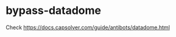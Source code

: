 # bypass-datadome
Check https://docs.capsolver.com/guide/antibots/datadome.html
                                                 